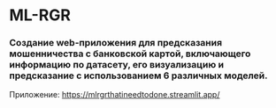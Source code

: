 # ML-RGR

### Создание web-приложения для предсказания мошенничества с банковской картой, включающего информацию по датасету, его визуализацию и предсказание с использованием 6 различных моделей.
Приложение: https://mlrgrthatineedtodone.streamlit.app/
